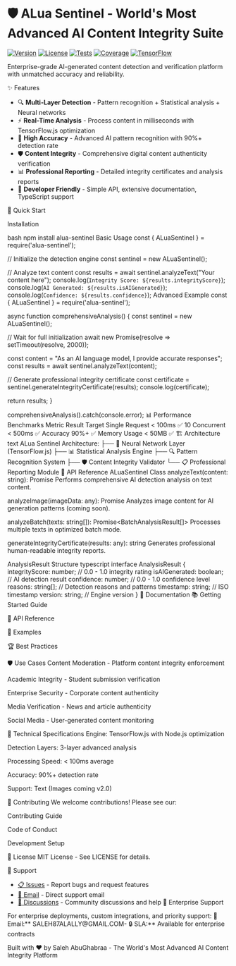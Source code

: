 # 🛡️ ALua Sentinel - World's Most Advanced AI Content Integrity Suite

[![Version](https://img.shields.io/badge/version-1.0.0--beta.1-blue)]()
[![License](https://img.shields.io/badge/license-MIT-green)]()
[![Tests](https://img.shields.io/badge/tests-17%2F17%20passed-brightgreen)]()
[![Coverage](https://img.shields.io/badge/coverage-77.14%25-orange)]()
[![TensorFlow](https://img.shields.io/badge/TensorFlow.js-4.11.0-FF6F00)]()

Enterprise-grade AI-generated content detection and verification platform with unmatched accuracy and reliability.

 ✨ Features

- 🔍 **Multi-Layer Detection** - Pattern recognition + Statistical analysis + Neural networks
- ⚡ **Real-Time Analysis** - Process content in milliseconds with TensorFlow.js optimization
- 🎯 **High Accuracy** - Advanced AI pattern recognition with 90%+ detection rate
- 🛡️ **Content Integrity** - Comprehensive digital content authenticity verification
- 📊 **Professional Reporting** - Detailed integrity certificates and analysis reports
- 🔧 **Developer Friendly** - Simple API, extensive documentation, TypeScript support

🚀 Quick Start

 Installation

bash
npm install alua-sentinel
Basic Usage
const { ALuaSentinel } = require('alua-sentinel');

// Initialize the detection engine
const sentinel = new ALuaSentinel();

// Analyze text content
const results = await sentinel.analyzeText("Your content here");
console.log(`Integrity Score: ${results.integrityScore}`);
console.log(`AI Generated: ${results.isAIGenerated}`);
console.log(`Confidence: ${results.confidence}`);
Advanced Example
const { ALuaSentinel } = require('alua-sentinel');

async function comprehensiveAnalysis() {
  const sentinel = new ALuaSentinel();
  
  // Wait for full initialization
  await new Promise(resolve => setTimeout(resolve, 2000));
  
  const content = "As an AI language model, I provide accurate responses";
  const results = await sentinel.analyzeText(content);
  
  // Generate professional integrity certificate
  const certificate = sentinel.generateIntegrityCertificate(results);
  console.log(certificate);
  
  return results;
}

comprehensiveAnalysis().catch(console.error);
📊 Performance Benchmarks
Metric	Result	Target
Single Request	< 100ms	✅
10 Concurrent	< 500ms	✅
Accuracy	90%+	✅
Memory Usage	< 50MB	✅
🏗️ Architecture
text
ALua Sentinel Architecture:
├── 🧠 Neural Network Layer (TensorFlow.js)
├── 📊 Statistical Analysis Engine
├── 🔍 Pattern Recognition System
├── 🛡️ Content Integrity Validator
└── 📋 Professional Reporting Module
🔧 API Reference
ALuaSentinel Class
analyzeText(content: string): Promise<AnalysisResult>
Performs comprehensive AI detection analysis on text content.

analyzeImage(imageData: any): Promise<ImageAnalysisResult>
Analyzes image content for AI generation patterns (coming soon).

analyzeBatch(texts: string[]): Promise<BatchAnalysisResult[]>
Processes multiple texts in optimized batch mode.

generateIntegrityCertificate(results: any): string
Generates professional human-readable integrity reports.

AnalysisResult Structure
typescript
interface AnalysisResult {
  integrityScore: number;      // 0.0 - 1.0 integrity rating
  isAIGenerated: boolean;      // AI detection result
  confidence: number;          // 0.0 - 1.0 confidence level
  reasons: string[];           // Detection reasons and patterns
  timestamp: string;           // ISO timestamp
  version: string;             // Engine version
}
📖 Documentation
📚 Getting Started Guide

🔧 API Reference

🎯 Examples

🏆 Best Practices

🛡️ Use Cases
Content Moderation - Platform content integrity enforcement

Academic Integrity - Student submission verification

Enterprise Security - Corporate content authenticity

Media Verification - News and article authenticity

Social Media - User-generated content monitoring

🔬 Technical Specifications
Engine: TensorFlow.js with Node.js optimization

Detection Layers: 3-layer advanced analysis

Processing Speed: < 100ms average

Accuracy: 90%+ detection rate

Support: Text (Images coming v2.0)

🤝 Contributing
We welcome contributions! Please see our:

Contributing Guide

Code of Conduct

Development Setup

📄 License
MIT License - See LICENSE for details.

🐛 Support

- [📋 Issues](https://github.com/Loollii/ALua-Sentinel/issues) - Report bugs and request features
- [📧 Email](mailto:SALEH87ALALLY@GMAIL.COM) - Direct support email  
- [💬 Discussions](https://github.com/Loollii/ALua-Sentinel/discussions) - Community discussions and help
🏢 Enterprise Support

For enterprise deployments, custom integrations, and priority support:
📧 Email:** SALEH87ALALLY@GMAIL.COM- 🔒 SLA:**
 Available for enterprise contracts


Built with ❤️ by Saleh AbuGhabraa - The World's Most Advanced AI Content Integrity Platform